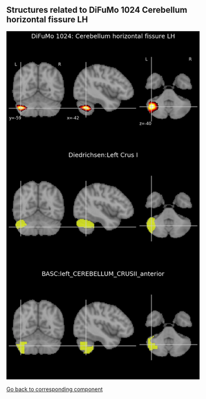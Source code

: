 


## Structures related to DiFuMo 1024 Cerebellum horizontal fissure LH

![236](236.jpg "Structures related to DiFuMo 1024 Cerebellum horizontal fissure LH")

[Go back to corresponding component](https://parietal-inria.github.io/DiFuMo/1024/html/236.html)